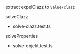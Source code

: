 extract expelClazz to `value/clazz`

solveClazz

- solve-clazz.test.ts

solveProperties

- solve-objekt.test.ts
